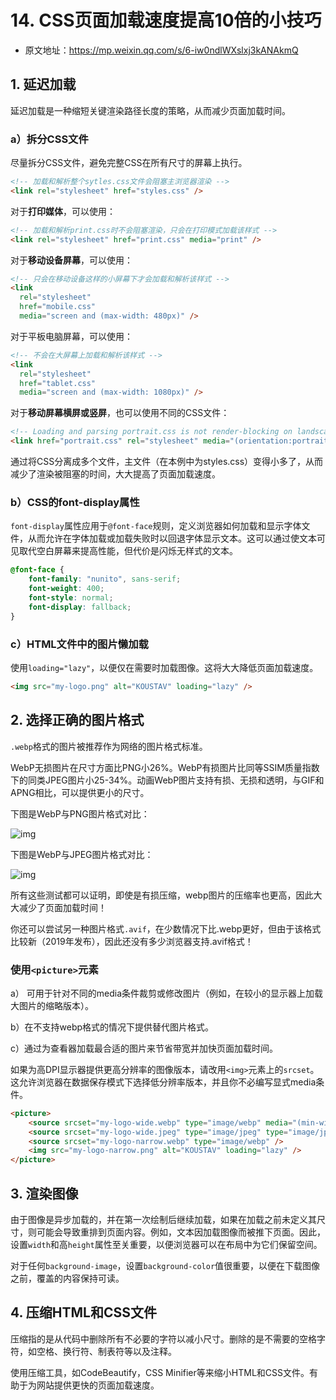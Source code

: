 # 14. CSS页面加载速度提高10倍的小技巧

- 原文地址：https://mp.weixin.qq.com/s/6-iw0ndlWXslxj3kANAkmQ



## 1. 延迟加载

延迟加载是一种缩短关键渲染路径长度的策略，从而减少页面加载时间。

### a）拆分CSS文件

尽量拆分CSS文件，避免完整CSS在所有尺寸的屏幕上执行。

```html
<!-- 加载和解析整个sytles.css文件会阻塞主浏览器渲染 -->
<link rel="stylesheet" href="styles.css" />
```

对于**打印媒体**，可以使用：

```html
<!-- 加载和解析print.css时不会阻塞渲染，只会在打印模式加载该样式 -->
<link rel="stylesheet" href="print.css" media="print" />
```

对于**移动设备屏幕**，可以使用：

```html
<!-- 只会在移动设备这样的小屏幕下才会加载和解析该样式 -->
<link
  rel="stylesheet"
  href="mobile.css"
  media="screen and (max-width: 480px)" />
```

对于平板电脑屏幕，可以使用：

```html
<!-- 不会在大屏幕上加载和解析该样式 -->
<link
  rel="stylesheet"
  href="tablet.css"
  media="screen and (max-width: 1080px)" />
```

对于**移动屏幕横屏或竖屏**，也可以使用不同的CSS文件：

```html
<!-- Loading and parsing portrait.css is not render-blocking on landscape screens -->
<link href="portrait.css" rel="stylesheet" media="(orientation:portrait)" />
```

通过将CSS分离成多个文件，主文件（在本例中为styles.css）变得小多了，从而减少了渲染被阻塞的时间，大大提高了页面加载速度。

### b）CSS的font-display属性

`font-display`属性应用于`@font-face`规则，定义浏览器如何加载和显示字体文件，从而允许在字体加载或加载失败时以回退字体显示文本。这可以通过使文本可见取代空白屏幕来提高性能，但代价是闪烁无样式的文本。

```css
@font-face {
    font-family: "nunito", sans-serif;
    font-weight: 400;
    font-style: normal;
    font-display: fallback;
}
```

### c）HTML文件中的图片懒加载

使用`loading="lazy"`，以便仅在需要时加载图像。这将大大降低页面加载速度。

```html
<img src="my-logo.png" alt="KOUSTAV" loading="lazy" />
```



## 2. 选择正确的图片格式

`.webp`格式的图片被推荐作为网络的图片格式标准。

WebP无损图片在尺寸方面比PNG小26%。WebP有损图片比同等SSIM质量指数下的同类JPEG图片小25-34%。动画WebP图片支持有损、无损和透明，与GIF和APNG相比，可以提供更小的尺寸。

下图是WebP与PNG图片格式对比：

![img](/images/css/node/n10091.webp)

下图是WebP与JPEG图片格式对比：

![img](/images/css/node/n10092.webp)

所有这些测试都可以证明，即使是有损压缩，webp图片的压缩率也更高，因此大大减少了页面加载时间！

你还可以尝试另一种图片格式`.avif`，在少数情况下比.webp更好，但由于该格式比较新（2019年发布），因此还没有多少浏览器支持.avif格式！

### 使用`<picture>`元素

a） 可用于针对不同的media条件裁剪或修改图片（例如，在较小的显示器上加载大图片的缩略版本）。

b）在不支持webp格式的情况下提供替代图片格式。

c）通过为查看器加载最合适的图片来节省带宽并加快页面加载时间。

如果为高DPI显示器提供更高分辨率的图像版本，请改用`<img>`元素上的`srcset`。这允许浏览器在数据保存模式下选择低分辨率版本，并且你不必编写显式media条件。

```html
<picture>
    <source srcset="my-logo-wide.webp" type="image/webp" media="(min-width: 600px)" />
    <source srcset="my-logo-wide.jpeg" type="image/jpeg" type="image/jpeg" media="(min-width: 600px)" />
    <source srcset="my-logo-narrow.webp" type="image/webp" /> 
    <img src="my-logo-narrow.png" alt="KOUSTAV" loading="lazy" />
</picture>
```



## 3. 渲染图像

由于图像是异步加载的，并在第一次绘制后继续加载，如果在加载之前未定义其尺寸，则可能会导致重排到页面内容。例如，文本因加载图像而被推下页面。因此，设置`width`和高`height`属性至关重要，以便浏览器可以在布局中为它们保留空间。

对于任何`background-image`，设置`background-color`值很重要，以便在下载图像之前，覆盖的内容保持可读。



## 4. 压缩HTML和CSS文件

压缩指的是从代码中删除所有不必要的字符以减小尺寸。删除的是不需要的空格字符，如空格、换行符、制表符等以及注释。

使用压缩工具，如CodeBeautify，CSS Minifier等来缩小HTML和CSS文件。有助于为网站提供更快的页面加载速度。